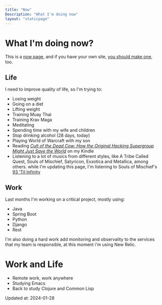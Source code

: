 ```yaml
---
title: "Now"
Description: "What I'm doing now"
layout: "staticpage"
---
```


# What I'm doing now?

This is a [now page](https://nownownow.com), and if you have your own site, [you should make one](https://nownownow.com), too.

## Life
I need to improve quality of life, so I'm trying to:

* Losing weight
* Going on a diet
* Lifting weight
* Training Muay Thai
* Training Krav Maga
* Meditating
* Spending time with my wife and children
* Stop drinking alcohol (28 days, today)
* Playing World of Warcraft with my son
* Reading _[Cult of the Dead Cow: How the Original Hacking Supergroup Might Just Save the World](https://www.amazon.com.br/Cult-Dead-Cow-Original-Supergroup-ebook/dp/B07J5MW52M/ref=sr_1_1?__mk_pt_BR=ÅMÅŽÕÑ&crid=258U3T1MKY3G1&keywords=Cult+of+dead+cow&qid=1706450687&s=digital-text&sprefix=cult+of+dead+cow%2Cdigital-text%2C236&sr=1-1)_ on my Kindle
* Listening to a lot of musics from different styles, like A Tribe Called Quest, Souls of Mischief, Satyricon, Exxotica and Metallica, among others. while I'm updating this page, I'm listening to Souls of Mischief's [93 'Til Infinity](https://www.youtube.com/watch?v=fXJc2NYwHjw)

## Work
Last months I'm working on a critical project, mostly using:

* Java
* Spring Boot
* Python
* Django
* Rest

I'm also doing a hard work add monitoring and observality to the services that my team is responsible, at this moment i'm using New Relic.

# Work and Life

* Remote work, work anywhere
* Studying Emacs
* Back to study Clojure and Common Lisp

Updated at: 2024-01-28



